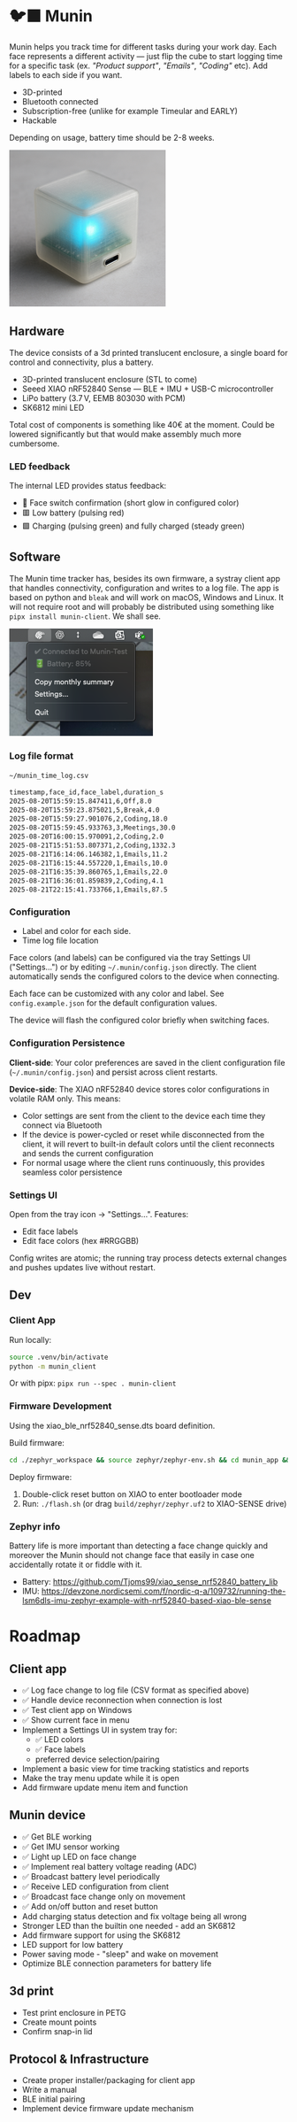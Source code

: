 # 🐦‍⬛ Munin

Munin helps you track time for different tasks during your work day. Each face represents a different activity — just flip the cube to start logging time for a specific task (ex. _"Product support"_, _"Emails"_, _"Coding"_ etc). Add labels to each side if you want.

- 3D-printed
- Bluetooth connected
- Subscription-free (unlike for example Timeular and EARLY)
- Hackable

Depending on usage, battery time should be 2-8 weeks.

![Munin mockup](munin-mockup.png)

## Hardware

The device consists of a 3d printed translucent enclosure, a single board for control and connectivity, plus a battery.

- 3D-printed translucent enclosure (STL to come)
- Seeed XIAO nRF52840 Sense — BLE + IMU + USB-C microcontroller
- LiPo battery (3.7 V, EEMB 803030 with PCM)
- SK6812 mini LED

Total cost of components is something like 40€ at the moment. Could be lowered significantly but that would make assembly much more cumbersome.

### LED feedback

The internal LED provides status feedback:

- :rainbow: Face switch confirmation (short glow in configured color)
- :red_square: Low battery (pulsing red)
- :green_square: Charging (pulsing green) and fully charged (steady green)

## Software

The Munin time tracker has, besides its own firmware, a systray client app that handles connectivity, configuration and writes to a log file. The app is based on python and `bleak` and will work on macOS, Windows and Linux. It will not require root and will probably be distributed using something like `pipx install munin-client`. We shall see.

![Munin systray](systray_screenshot.png)

### Log file format

`~/munin_time_log.csv`

```
timestamp,face_id,face_label,duration_s
2025-08-20T15:59:15.847411,6,Off,8.0
2025-08-20T15:59:23.875021,5,Break,4.0
2025-08-20T15:59:27.901076,2,Coding,18.0
2025-08-20T15:59:45.933763,3,Meetings,30.0
2025-08-20T16:00:15.970091,2,Coding,2.0
2025-08-21T15:51:53.807371,2,Coding,1332.3
2025-08-21T16:14:06.146382,1,Emails,11.2
2025-08-21T16:15:44.557220,1,Emails,10.0
2025-08-21T16:35:39.860765,1,Emails,22.0
2025-08-21T16:36:01.859839,2,Coding,4.1
2025-08-21T22:15:41.733766,1,Emails,87.5
```

### Configuration

- Label and color for each side.
- Time log file location

Face colors (and labels) can be configured via the tray Settings UI ("Settings…") or by editing `~/.munin/config.json` directly. The client automatically sends the configured colors to the device when connecting.

Each face can be customized with any color and label. See `config.example.json` for the default configuration values.

The device will flash the configured color briefly when switching faces.

### Configuration Persistence

**Client-side**: Your color preferences are saved in the client configuration file (`~/.munin/config.json`) and persist across client restarts.

**Device-side**: The XIAO nRF52840 device stores color configurations in volatile RAM only. This means:
- Color settings are sent from the client to the device each time they connect via Bluetooth
- If the device is power-cycled or reset while disconnected from the client, it will revert to built-in default colors until the client reconnects and sends the current configuration
- For normal usage where the client runs continuously, this provides seamless color persistence

### Settings UI

Open from the tray icon → "Settings…". Features:

- Edit face labels
- Edit face colors (hex #RRGGBB)
  

Config writes are atomic; the running tray process detects external changes and pushes updates live without restart.

## Dev

### Client App

Run locally:
```bash
source .venv/bin/activate
python -m munin_client
```

Or with pipx:
`pipx run --spec . munin-client`

### Firmware Development

Using the xiao_ble_nrf52840_sense.dts board definition.

Build firmware:
```bash
cd ./zephyr_workspace && source zephyr/zephyr-env.sh && cd munin_app && west build -p always -b xiao_ble/nrf52840/sense .
```

Deploy firmware:
1. Double-click reset button on XIAO to enter bootloader mode
2. Run: `./flash.sh` (or drag `build/zephyr/zephyr.uf2` to XIAO-SENSE drive)

### Zephyr info 

Battery life is more important than detecting a face change quickly and moreover the Munin should not change face that easily in case one accidentally rotate it or fiddle with it.

* Battery: https://github.com/Tjoms99/xiao_sense_nrf52840_battery_lib
* IMU: https://devzone.nordicsemi.com/f/nordic-q-a/109732/running-the-lsm6dls-imu-zephyr-example-with-nrf52840-based-xiao-ble-sense


# Roadmap

## Client app

- ✅ Log face change to log file (CSV format as specified above) 
- ✅ Handle device reconnection when connection is lost 
- ✅ Test client app on Windows
- ✅ Show current face in menu
- Implement a Settings UI in system tray for:
  - ✅ LED colors
  - ✅ Face labels
  - preferred device selection/pairing
- Implement a basic view for time tracking statistics and reports
- Make the tray menu update while it is open
- Add firmware update menu item and function

## Munin device

- ✅ Get BLE working
- ✅ Get IMU sensor working
- ✅ Light up LED on face change 
- ✅ Implement real battery voltage reading (ADC)
- ✅ Broadcast battery level periodically
- ✅ Receive LED configuration from client 
- ✅ Broadcast face change only on movement
- ✅ Add on/off button and reset button
- Add charging status detection and fix voltage being all wrong 
- Stronger LED than the builtin one needed - add an SK6812
- Add firmware support for using the SK6812
- LED support for low battery
- Power saving mode - "sleep" and wake on movement
- Optimize BLE connection parameters for battery life

## 3d print
- Test print enclosure in PETG
- Create mount points
- Confirm snap-in lid

## Protocol & Infrastructure

- Create proper installer/packaging for client app
- Write a manual
- BLE initial pairing
- Implement device firmware update mechanism


